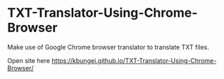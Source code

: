 # TXT-Translator-Using-Chrome-Browser
Make use of Google Chrome browser translator to translate TXT files.

Open site here https://kbungei.github.io/TXT-Translator-Using-Chrome-Browser/

